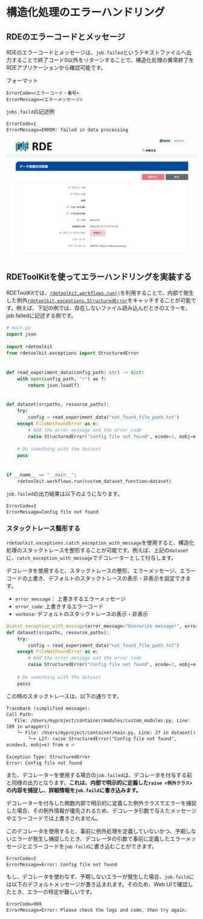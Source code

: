 # 構造化処理のエラーハンドリング

## RDEのエラーコードとメッセージ

RDEのエラーコードとメッセージは、`job.failed`というテキストファイルへ出力することで終了コード0以外をリターンすることで、構造化処理の異常終了をRDEアプリケーションから確認可能です。

フォーマット

```plaintext
ErrorCode=<エラーコード・番号>
ErrorMessage=<エラーメッセージ>
```

`jobs.faild`の記述例

```plaintext
ErrorCode=1
ErrorMessage=ERROR: failed in data processing
```

![error](../../img/error.svg)

## RDEToolKitを使ってエラーハンドリングを実装する

RDEToolKitでは、[`rdetoolkit.workflows.run()`](/rdetoolkit/workflows/#run)を利用することで、内部で発生した例外[`rdetoolkit.exceptions.StructuredError`](/rdetoolkit/exceptions/#StructuredError)をキャッチすることが可能です。例えば、下記の例では、存在しないファイル読み込んだときのエラーを、job.failedに記述する例です。

```python
# main.py
import json

import rdetoolkit
from rdetoolkit.exceptions import StructuredError


def read_experiment_data(config_path: str) -> dict:
    with open(config_path, "r") as f:
        return json.load(f)


def dataset(srcpaths, resource_paths):
    try:
        config = read_experiment_data("not_found_file_path.txt")
    except FileNotFoundError as e:
        # Add the error message and the error code
        raise StructuredError("Config file not found", ecode=3, eobj=e) from e

    # Do something with the dataset
    pass


if __name__ == "__main__":
    rdetoolkit.workflows.run(custom_dataset_function=dataset)
```

`job.failed`の出力結果は以下のようになります。

```plaintext
ErrorCode=3
ErrorMessage=Config file not found
```

### スタックトレース整形する

`rdetoolkit.exceptions.catch_exception_with_message`を使用すると、構造化処理のスタックトレースを整形することが可能です。例えば、上記の`dataset`に、`catch_exception_with_message`でデコレーターとして付与します。

デコレータを使用すると、スタックトレースの整形、エラーメッセージ、エラーコードの上書き、デフォルトのスタックトレースの表示・非表示を設定できます。

- `error_message`： 上書きするエラーメッセージ
- `error_code`: 上書きするエラーコード
- `verbose`: デフォルトのスタックトレースの表示・非表示

```python
@catch_exception_with_message(error_message="Overwrite message!", error_code=100, verbose=False)
def dataset(srcpaths, resource_paths):
    try:
        config = read_experiment_data("not_found_file_path.txt")
    except FileNotFoundError as e:
        # Add the error message and the error code
        raise StructuredError("Config file not found", ecode=3, eobj=e) from e

    # Do something with the dataset
    passs
```

この時のスタックトレースは、以下の通りです。

```shell
Traceback (simplified message):
Call Path:
   File: /Users/myproject/container/modules/custom_modules.py, Line: 109 in wrapper()
    └─ File: /Users/myproject/container/main.py, Line: 27 in dataset()
        └─> L27: raise StructuredError("Config file not found", ecode=3, eobj=e) from e 🔥

Exception Type: StructuredError
Error: Config file not found
```

また、デコレーターを使用する場合の`job.failed`は、デコレータを付与する前と同様の出力となります。**これは、内部で明示的に定義した`raise <例外クラス>`の内容を捕捉し、詳細情報を`job.faild`に書き込みます。**

デコレーターを付与した関数内部で明示的に定義した例外クラスでエラーを捕捉した場合、その例外情報が優先されるため、デコレータ引数で与えたメッセージやエラーコードでは上書きされません。

このデコレータを使用すると、事前に例外処理を定義していないかつ、予期しないエラーが発生し捕捉したとき、デコレータの引数で事前に定義したエラーメッセージとエラーコードを`job.faild`に書き込むことができます。

```text
ErrorCode=3
ErrorMessage=Error: Config file not found
```

もし、デコレータを使わなず、予期しないエラーが発生した場合、`job.faild`には以下のデフォルトメッセージが書き込まれます。そのため、Web UIで確認したとき、エラーの特定が難しいです。

```text
ErrorCode=999
ErrorMessage=Error: Please check the logs and code, then try again.
```

